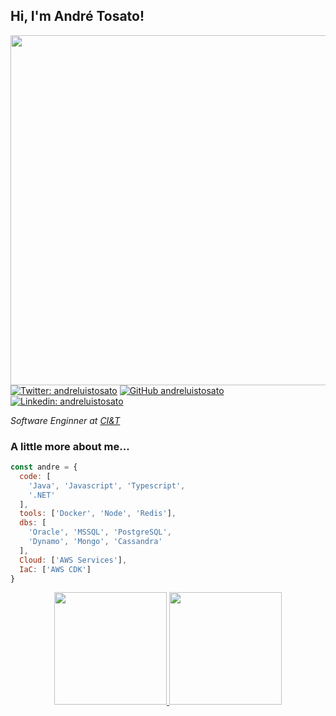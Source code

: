 <h2> Hi, I'm André Tosato!</h2>
<img align='right' src="https://media.giphy.com/media/qgQUggAC3Pfv687qPC/giphy.gif" width="560">

[![Twitter: andreluistosato](https://img.shields.io/twitter/follow/andreluistosato?style=social)](https://twitter.com/andreluistosato)
[![GitHub andreluistosato](https://img.shields.io/github/followers/andreluistosato?label=follow&style=social)](https://github.com/andreluistosato)
[![Linkedin: andreluistosato](https://img.shields.io/badge/-andreluistosato-blue?style=flat-square&logo=Linkedin&logoColor=white&link=https://www.linkedin.com/in/andreluistosato/)](https://www.linkedin.com/in/andreluistosato/)

<p><em>Software Enginner at <a href="[https://ciandt.com/)">CI&T</a>
</em></p>

### A little more about me...  

```javascript
const andre = {
  code: [
    'Java', 'Javascript', 'Typescript', 
    '.NET'
  ],
  tools: ['Docker', 'Node', 'Redis'],
  dbs: [
    'Oracle', 'MSSQL', 'PostgreSQL', 
    'Dynamo', 'Mongo', 'Cassandra'
  ],
  Cloud: ['AWS Services'],
  IaC: ['AWS CDK']
}
```

<div align="center">
  <a href="https://github.com/andreluistosato">
  <img height="180em" src="https://github-readme-stats.vercel.app/api?username=andreluistosato&show_icons=true&theme=chartreuse-dark&include_all_commits=true&count_private=true"/>
  <img height="180em" src="https://github-readme-stats.vercel.app/api/top-langs/?username=andreluistosato&layout=compact&langs_count=7&theme=chartreuse-dark"/>
</div>
